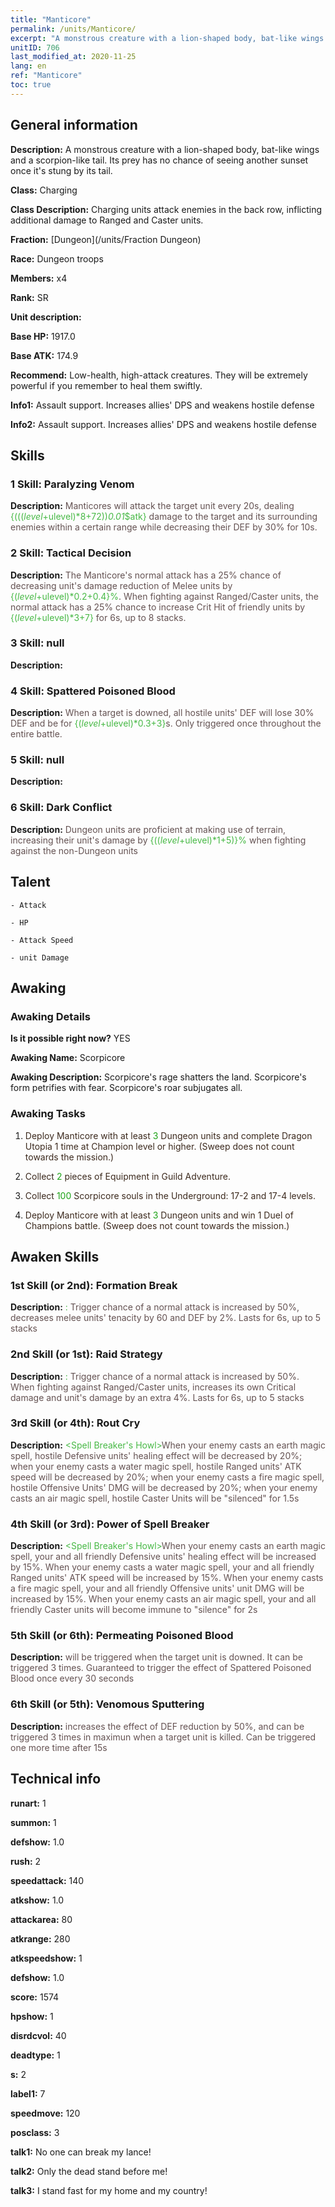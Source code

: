 ```yaml
---
title: "Manticore"
permalink: /units/Manticore/
excerpt: "A monstrous creature with a lion-shaped body, bat-like wings and a scorpion-like tail. Its prey has no chance of seeing another sunset once it's stung by its tail."
unitID: 706
last_modified_at: 2020-11-25
lang: en
ref: "Manticore"
toc: true
---
```

## General information
 **Description:** A monstrous creature with a lion-shaped body, bat-like wings and a scorpion-like tail. Its prey has no chance of seeing another sunset once it's stung by its tail.

 **Class:** Charging

 **Class Description:** Charging units attack enemies in the back row, inflicting additional damage to Ranged and Caster units.

 **Fraction:** [Dungeon](/units/Fraction Dungeon)

 **Race:** Dungeon troops

 **Members:** x4

 **Rank:** SR

 **Unit description:** 

 **Base HP:** 1917.0

 **Base ATK:** 174.9

 **Recommend:** Low-health, high-attack creatures. They will be extremely powerful if you remember to heal them swiftly.

 **Info1:** Assault support. Increases allies' DPS and weakens hostile defense

 **Info2:** Assault support. Increases allies' DPS and weakens hostile defense

## Skills
### 1 Skill: Paralyzing Venom
 **Description:** <span style="color: #645252">Manticores will attack the target unit every 20s, dealing <span style="color: black"><span style="color: #48b946">{((($level+$ulevel)*8+72))*0.01*$atk}<span style="color: black"><span style="color: #645252"> damage to the target and its surrounding enemies within a certain range while decreasing their DEF by 30% for 10s.<span style="color: black">

### 2 Skill: Tactical Decision
 **Description:** <span style="color: #645252">The Manticore's normal attack has a 25% chance of decreasing unit's damage reduction of Melee units by <span style="color: black"><span style="color: #48b946">{($level+$ulevel)*0.2+0.4}%<span style="color: black"><span style="color: #645252">. When fighting against Ranged/Caster units, the normal attack has a 25% chance to increase Crit Hit of friendly units by <span style="color: black"><span style="color: #48b946">{($level+$ulevel)*3+7}<span style="color: black"><span style="color: #645252"> for 6s, up to 8 stacks.<span style="color: black">

### 3 Skill: null
 **Description:** 

### 4 Skill: Spattered Poisoned Blood
 **Description:** <span style="color: #645252">When a target is downed, all hostile units' DEF will lose 30% DEF and be <span style="color: #48b946"><silenced><span style="color: black"><span style="color: #645252"> for <span style="color: black"><span style="color: #48b946">{($level+$ulevel)*0.3+3}<span style="color: black"><span style="color: #645252">s. Only triggered once throughout the entire battle.<span style="color: black">

### 5 Skill: null
 **Description:** 

### 6 Skill: Dark Conflict
 **Description:** <span style="color: #645252">Dungeon units are proficient at making use of terrain, increasing their unit's damage by <span style="color: black"><span style="color: #48b946">{(($level+$ulevel)*1+5)}%<span style="color: black"><span style="color: #645252"> when fighting against the non-Dungeon units<span style="color: black">

## Talent

    - Attack

    - HP

    - Attack Speed

    - unit Damage

## Awaking
### Awaking Details
 **Is it possible right now?** YES

 **Awaking Name:** Scorpicore

 **Awaking Description:** Scorpicore's rage shatters the land. Scorpicore's form petrifies with fear. Scorpicore's roar subjugates all.

### Awaking Tasks
 1. <span style="color: #3c2a1e">Deploy Manticore with at least <span style="color: black"><span style="color: #1ca216">3<span style="color: black"><span style="color: #3c2a1e"> Dungeon units and complete Dragon Utopia 1 time at Champion level or higher. (Sweep does not count towards the mission.)<span style="color: black">

 2. <span style="color: #3c2a1e">Collect <span style="color: black"><span style="color: #1ca216">2<span style="color: black"><span style="color: #3c2a1e"> pieces of Equipment in Guild Adventure.<span style="color: black">

 3. <span style="color: #3c2a1e">Collect <span style="color: black"><span style="color: #1ca216">100<span style="color: black"><span style="color: #3c2a1e"> Scorpicore souls in the Underground: 17-2 and 17-4 levels.<span style="color: black">

 4. <span style="color: #3c2a1e">Deploy Manticore with at least <span style="color: black"><span style="color: #1ca216">3<span style="color: black"><span style="color: #3c2a1e"> Dungeon units and win 1 Duel of Champions battle. (Sweep does not count towards the mission.)<span style="color: black">

## Awaken Skills

### 1st Skill (or 2nd): Formation Break
 **Description:** <span style="color: #48b946"><Tactical Decision>:<span style="color: black"><span style="color: #645252"> Trigger chance of a normal attack is increased by 50%, decreases melee units' tenacity by 60 and DEF by 2%. Lasts for 6s, up to 5 stacks<span style="color: black">

### 2nd Skill (or 1st): Raid Strategy
 **Description:** <span style="color: #48b946"><Tactical Decision>:<span style="color: black"><span style="color: #645252"> Trigger chance of a normal attack is increased by 50%. When fighting against Ranged/Caster units, increases its own Critical damage and unit's damage by an extra 4%. Lasts for 6s, up to 5 stacks<span style="color: black">

### 3rd Skill (or 4th): Rout Cry
 **Description:** <span style="color: #48b946"><Spell Breaker's Howl><span style="color: black"><span style="color: #645252">When your enemy casts an earth magic spell, hostile Defensive units' healing effect will be decreased by 20%; when your enemy casts a water magic spell, hostile Ranged units' ATK speed will be decreased by 20%; when your enemy casts a fire magic spell, hostile Offensive Units' DMG will be decreased by 20%; when your enemy casts an air magic spell, hostile Caster Units will be \"silenced\" for 1.5s<span style="color: black">

### 4th Skill (or 3rd): Power of Spell Breaker
 **Description:** <span style="color: #48b946"><Spell Breaker's Howl><span style="color: black"><span style="color: #645252">When your enemy casts an earth magic spell, your and all friendly Defensive units' healing effect will be increased by 15%. When your enemy casts a water magic spell, your and all friendly Ranged units' ATK speed will be increased by 15%. When your enemy casts a fire magic spell, your and all friendly Offensive units' unit DMG will be increased by 15%. When your enemy casts an air magic spell, your and all friendly Caster units will become immune to \"silence\" for 2s<span style="color: black">

### 5th Skill (or 6th): Permeating Poisoned Blood
 **Description:** <span style="color: #48b946"><Spattered Poisoned Blood><span style="color: black"><span style="color: #645252"><Spattered Poisoned Blood> will be triggered when the target unit is downed. It can be triggered 3 times. Guaranteed to trigger the effect of Spattered Poisoned Blood once every 30 seconds<span style="color: black">

### 6th Skill (or 5th): Venomous Sputtering
 **Description:** <span style="color: #48b946"><Spattered Poisoned Blood><span style="color: black"><span style="color: #645252"><Spattered Poisoned Blood> increases the effect of DEF reduction by 50%, and can be triggered 3 times in maximun when a target unit is killed. Can be triggered one more time after 15s<span style="color: black">

## Technical info
 **runart:** 1

 **summon:** 1

 **defshow:** 1.0

 **rush:** 2

 **speedattack:** 140

 **atkshow:** 1.0

 **attackarea:** 80

 **atkrange:** 280

 **atkspeedshow:** 1

 **defshow:** 1.0

 **score:** 1574

 **hpshow:** 1

 **disrdcvol:** 40

 **deadtype:** 1

 **s:** 2

 **label1:** 7

 **speedmove:** 120

 **posclass:** 3

 **talk1:** No one can break my lance!

 **talk2:** Only the dead stand before me!

 **talk3:** I stand fast for my home and my country!

